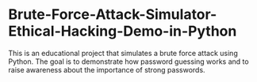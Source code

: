 # Brute-Force-Attack-Simulator-Ethical-Hacking-Demo-in-Python
This is an educational project that simulates a brute force attack using Python.   The goal is to demonstrate how password guessing works and to raise awareness about the importance of strong passwords.
